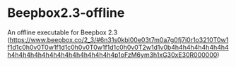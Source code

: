 # Beepbox2.3-offline
An offline executable for Beepbox 2.3 (https://www.beepbox.co/2_3/#6n31s0kbl00e03t7m0a7g0fj7i0r1o3210T0w1f1d1c0h0v0T0w1f1d1c0h0v0T0w1f1d1c0h0v0T2w1d1v0b4h4h4h4h4h4h4h4h4h4h4h4h4h4h4h4h4h4h4h4h4h4p1oFzM6ym3h1xG30xE30R000000)
